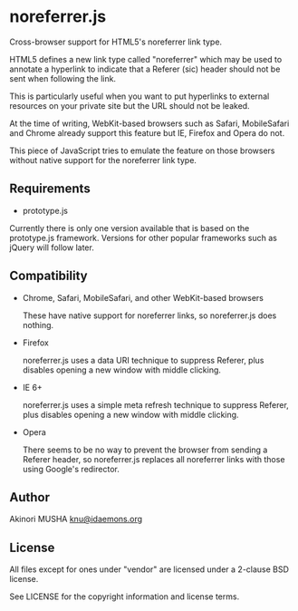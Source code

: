 noreferrer.js
=============

Cross-browser support for HTML5's noreferrer link type.

HTML5 defines a new link type called "noreferrer" which may be used to
annotate a hyperlink to indicate that a Referer (sic) header should
not be sent when following the link.

This is particularly useful when you want to put hyperlinks to
external resources on your private site but the URL should not be
leaked.

At the time of writing, WebKit-based browsers such as Safari,
MobileSafari and Chrome already support this feature but IE, Firefox
and Opera do not.

This piece of JavaScript tries to emulate the feature on those
browsers without native support for the noreferrer link type.

Requirements
------------

* prototype.js

Currently there is only one version available that is based on the
prototype.js framework.  Versions for other popular frameworks such as
jQuery will follow later.

Compatibility
-------------

* Chrome, Safari, MobileSafari, and other WebKit-based browsers

  These have native support for noreferrer links, so noreferrer.js
  does nothing.

* Firefox

  noreferrer.js uses a data URI technique to suppress Referer, plus
  disables opening a new window with middle clicking.

* IE 6+

  noreferrer.js uses a simple meta refresh technique to suppress
  Referer, plus disables opening a new window with middle clicking.

* Opera

  There seems to be no way to prevent the browser from sending a
  Referer header, so noreferrer.js replaces all noreferrer links with
  those using Google's redirector.

Author
------

Akinori MUSHA <knu@idaemons.org>

License
-------

All files except for ones under "vendor" are licensed under a 2-clause
BSD license.

See LICENSE for the copyright information and license terms.
